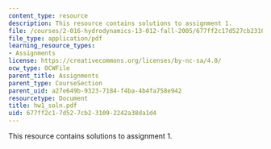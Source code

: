 ```yaml
---
content_type: resource
description: This resource contains solutions to assignment 1.
file: /courses/2-016-hydrodynamics-13-012-fall-2005/677ff2c17d527cb231092242a38da1d4_hw1_soln.pdf
file_type: application/pdf
learning_resource_types:
- Assignments
license: https://creativecommons.org/licenses/by-nc-sa/4.0/
ocw_type: OCWFile
parent_title: Assignments
parent_type: CourseSection
parent_uid: a27e649b-9323-7184-f4ba-4b4fa758e942
resourcetype: Document
title: hw1_soln.pdf
uid: 677ff2c1-7d52-7cb2-3109-2242a38da1d4
---
```

This resource contains solutions to assignment 1.